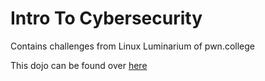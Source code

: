 # Intro To Cybersecurity

Contains challenges from Linux Luminarium of pwn.college

This dojo can be found over [here](https://pwn.college/intro-to-cybersecurity/)